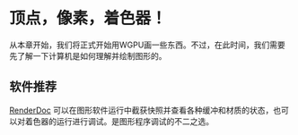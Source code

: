 # 顶点，像素，着色器！

从本章开始，我们将正式开始用WGPU画一些东西。不过，在此时间，我们需要先了解一下计算机是如何理解并绘制图形的。

## 软件推荐

[RenderDoc](https://renderdoc.org/) 可以在图形软件运行中截获快照并查看各种缓冲和材质的状态，也可以对着色器的运行进行调试。是图形程序调试的不二之选。
